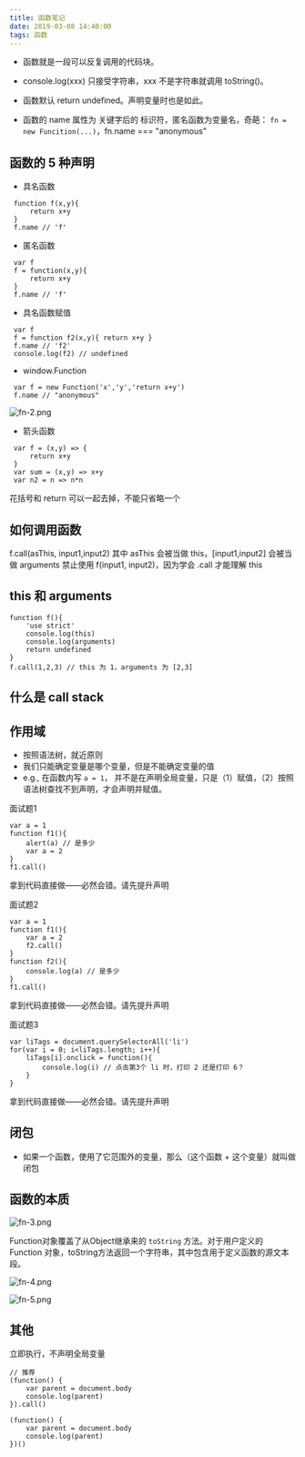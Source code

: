 ```yaml
---
title: 函数笔记
date: 2019-03-08 14:40:00
tags: 函数
---
```


- 函数就是一段可以反复调用的代码块。
- console.log(xxx) 只接受字符串，xxx 不是字符串就调用 toString()。
- 函数默认 return undefined。声明变量时也是如此。
- 函数的 name 属性为 关键字后的 标识符，匿名函数为变量名，奇葩：
  `fn = new Funcition(...)`，fn.name === "anonymous"

  <!-- more -->

## 函数的 5 种声明

- 具名函数

```
 function f(x,y){
     return x+y
 }
 f.name // 'f'
```

- 匿名函数

```
 var f
 f = function(x,y){
     return x+y
 }
 f.name // 'f'
```

- 具名函数赋值

```
 var f
 f = function f2(x,y){ return x+y }
 f.name // 'f2'
 console.log(f2) // undefined
```

- window.Function

```
 var f = new Function('x','y','return x+y')
 f.name // "anonymous"
```

![fn-2.png](http://pntmc1hcw.bkt.clouddn.com/fn-2.png)

- 箭头函数

```
 var f = (x,y) => {
     return x+y
 }
 var sum = (x,y) => x+y
 var n2 = n => n*n
```

花括号和 return 可以一起去掉，不能只省略一个

## 如何调用函数

f.call(asThis, input1,input2)
其中 asThis 会被当做 this，[input1,input2] 会被当做 arguments
禁止使用 f(input1, input2)，因为学会 .call 才能理解 this

## this 和 arguments

```
function f(){
    'use strict'
    console.log(this)
    console.log(arguments)
    return undefined
}
f.call(1,2,3) // this 为 1，arguments 为 [2,3]
```

## 什么是 call stack

## 作用域

- 按照语法树，就近原则
- 我们只能确定变量是哪个变量，但是不能确定变量的值
- e.g., 在函数内写 `a = 1`， 并不是在声明全局变量，只是（1）赋值，（2）按照语法树查找不到声明，才会声明并赋值。

面试题1

```
var a = 1
function f1(){
    alert(a) // 是多少
    var a = 2
}
f1.call()
```

拿到代码直接做——必然会错。请先提升声明

面试题2

```
var a = 1
function f1(){
    var a = 2
    f2.call()
}
function f2(){
    console.log(a) // 是多少
}
f1.call()
```

拿到代码直接做——必然会错。请先提升声明

面试题3

```
var liTags = document.querySelectorAll('li')
for(var i = 0; i<liTags.length; i++){
    liTags[i].onclick = function(){
        console.log(i) // 点击第3个 li 时，打印 2 还是打印 6？
    }
}
```

拿到代码直接做——必然会错。请先提升声明

## 闭包

- 如果一个函数，使用了它范围外的变量，那么（这个函数 + 这个变量）就叫做闭包

## 函数的本质

![fn-3.png](http://pntmc1hcw.bkt.clouddn.com/fn-3.png)

Function对象覆盖了从Object继承来的 `toString` 方法。对于用户定义的 Function 对象，toString方法返回一个字符串，其中包含用于定义函数的源文本段。

![fn-4.png](http://pntmc1hcw.bkt.clouddn.com/fn-4.png)

![fn-5.png](http://pntmc1hcw.bkt.clouddn.com/fn-5.png)

## 其他

立即执行，不声明全局变量

```
// 推荐
(function() {
    var parent = document.body
    console.log(parent)
}).call()

(function() {
    var parent = document.body
    console.log(parent)
})()
```

